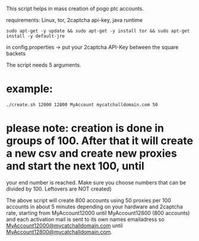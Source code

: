 This script helps in mass creation of pogo ptc accounts.

requirements: Linux, tor, 2captcha api-key, java runtime

```sudo apt-get -y update && sudo apt-get -y install tor && sudo apt-get install -y default-jre```

in config.properties -> put your 2captcha API-Key between the square backets

The script needs 5 arguments.

# example:
```./create.sh 12000 12800 MyAccount mycatchalldomain.com 50 ```
# please note: creation is done in groups of 100. After that it will create a new csv and create new proxies and start the next 100, until
your end number is reached. Make sure you choose numbers that can be divided by 100. Leftovers are NOT created)

The above script will create 800 accounts using 50 proxies per 100 accounts in about 5 minutes depending on your hardware and 2captcha rate, starting from MyAccount12000 until MyAccount12800 (800 accounts) and each activation mail is sent to its own names emailadress so MyAccount12000@mycatchalldomain.com until MyAccount12800@mycatchalldomain.com.
